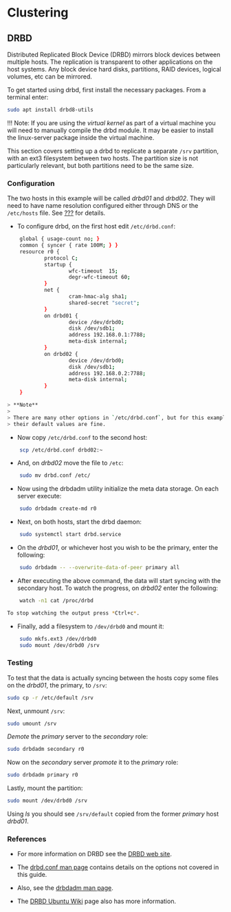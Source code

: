 # Clustering

## DRBD
Distributed Replicated Block Device (DRBD) mirrors block devices between
multiple hosts. The replication is transparent to other applications on the
host systems. Any block device hard disks, partitions, RAID devices, logical
volumes, etc can be mirrored.

To get started using drbd, first install the necessary packages. From a
terminal enter:

```bash
sudo apt install drbd8-utils
```

!!! Note: If you are using the *virtual kernel* as part of a virtual machine you will
need to manually compile the drbd module. It may be easier to install the
linux-server package inside the virtual machine.

This section covers setting up a drbd to replicate a separate `/srv`
partition, with an ext3 filesystem between two hosts. The partition size is
not particularly relevant, but both partitions need to be the same size.

### Configuration 
The two hosts in this example will be called *drbd01* and *drbd02*. They will
need to have name resolution configured either through DNS or the `/etc/hosts`
file. See [???] for details.

-   To configure drbd, on the first host edit `/etc/drbd.conf`:

```bash
    global { usage-count no; }
    common { syncer { rate 100M; } }
    resource r0 {
            protocol C;
            startup {
                    wfc-timeout  15;
                    degr-wfc-timeout 60;
            }
            net {
                    cram-hmac-alg sha1;
                    shared-secret "secret";
            }
            on drbd01 {
                    device /dev/drbd0;
                    disk /dev/sdb1;
                    address 192.168.0.1:7788;
                    meta-disk internal;
            }
            on drbd02 {
                    device /dev/drbd0;
                    disk /dev/sdb1;
                    address 192.168.0.2:7788;
                    meta-disk internal;
            }
    } 
```

```bash
> **Note**
>
> There are many other options in `/etc/drbd.conf`, but for this example
> their default values are fine.
```

-   Now copy `/etc/drbd.conf` to the second host:

```bash
    scp /etc/drbd.conf drbd02:~
```

-   And, on *drbd02* move the file to `/etc`:

```bash
    sudo mv drbd.conf /etc/
```

-   Now using the drbdadm utility initialize the meta data storage. On each
    server execute:

```bash
    sudo drbdadm create-md r0
```

-   Next, on both hosts, start the drbd daemon:

```bash
    sudo systemctl start drbd.service
```

-   On the *drbd01*, or whichever host you wish to be the primary, enter the
    following:

```bash
    sudo drbdadm -- --overwrite-data-of-peer primary all
```

-   After executing the above command, the data will start syncing with the
    secondary host. To watch the progress, on *drbd02* enter the following:

```bash
    watch -n1 cat /proc/drbd
```

```bash
To stop watching the output press *Ctrl+c*.
```

-   Finally, add a filesystem to `/dev/drbd0` and mount it:

```bash
    sudo mkfs.ext3 /dev/drbd0
    sudo mount /dev/drbd0 /srv
```

### Testing 
To test that the data is actually syncing between the hosts copy some files on
the *drbd01*, the primary, to `/srv`:

```bash
sudo cp -r /etc/default /srv
```

Next, unmount `/srv`:

```bash
sudo umount /srv
```

*Demote* the *primary* server to the *secondary* role:

```bash
sudo drbdadm secondary r0
```

Now on the *secondary* server *promote* it to the *primary* role:

```bash
sudo drbdadm primary r0
```

Lastly, mount the partition:

```bash
sudo mount /dev/drbd0 /srv
```

Using *ls* you should see `/srv/default` copied from the former *primary* host
*drbd01*.

### References 
-   For more information on DRBD see the [DRBD web site].

-   The [drbd.conf man page] contains details on the options not covered in
    this guide.

-   Also, see the [drbdadm man page].

-   The [DRBD Ubuntu Wiki] page also has more information.

  [???]: #dns
  [DRBD web site]: http://www.drbd.org/
  [drbd.conf man page]: http://manpages.ubuntu.com/manpages/&distro-short-codename;/en/man5/drbd.conf.5.html
  [drbdadm man page]: http://manpages.ubuntu.com/manpages/&distro-short-codename;/en/man8/drbdadm.8.html
  [DRBD Ubuntu Wiki]: https://help.ubuntu.com/community/DRBD
